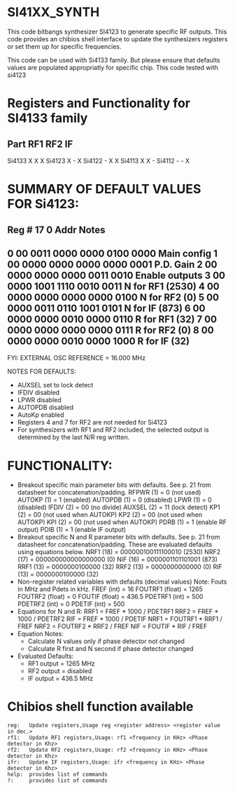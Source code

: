 # SI41XX_SYNTH

This code bitbangs synthesizer SI4123 to generate specific RF outputs.
This code provides an chibios shell interface to update the synthesizers registers or set them up for specific frequencies.

This code can be used with Si4133 family. But please ensure that defaults values are populated appropriatly for specific chip. This code tested with si4123


# Registers and Functionality for SI4133 family


Part    RF1  RF2   IF
---------------------
Si4133   X    X    X
Si4123   X    -    X
Si4122   -    X    X
Si4113   X    X    -
Si4112   -    -    X


# SUMMARY OF DEFAULT VALUES FOR Si4123:
Reg #  17                    0   Addr   Notes
--------------------------------------------------------
0       00 0011 0000 0000 0100   0000   Main config
1       00 0000 0000 0000 0000   0001   P.D. Gain
2       00 0000 0000 0000 0011   0010   Enable outputs
3       00 0000 1001 1110 0010   0011   N for RF1 (2530)
4       00 0000 0000 0000 0000   0100   N for RF2 (0)
5       00 0000 0011 0110 1001   0101   N for IF (873)
6       00 0000 0000 0010 0000   0110   R for RF1 (32)
7       00 0000 0000 0000 0000   0111   R for RF2 (0)
8       00 0000 0000 0010 0000   1000   R for IF (32)
--------------------------------------------------------

FYI: EXTERNAL OSC REFERENCE = 16.000 MHz

NOTES FOR DEFAULTS:
- AUXSEL set to lock detect
- IFDIV disabled
- LPWR disabled
- AUTOPDB disabled
- AutoKp enabled
- Registers 4 and 7 for RF2 are not needed for Si4123
- For synthesizers with RF1 and RF2 included, the selected
  output is determined by the last N/R reg written.


# FUNCTIONALITY:
- Breakout specific main parameter bits with defaults.
  See p. 21 from datasheet for concatenation/padding.
    RFPWR (1)   =  0  (not used)
    AUTOKP (1)  =  1  (enabled)
    AUTOPDB (1) =  0  (disabled)
    LPWR (1)    =  0  (disabled)
    IFDIV (2)   = 00  (no divide)
    AUXSEL (2)  = 11  (lock detect)
    KP1 (2)     = 00  (not used when AUTOKP)
    KP2 (2)     = 00  (not used when AUTOKP)
    KPI (2)     = 00  (not used when AUTOKP)
    PDRB (1)    =  1  (enable RF output)
    PDIB (1)    =  1  (enable IF output)
- Breakout specific N and R parameter bits with defaults.
  See p. 21 from datasheet for concatenation/padding.
  These are evaluated defaults using equations below.
    NRF1 (18) = 000000100111100010  (2530)
    NRF2 (17) = 000000000000000000  (0)
    NIF (16)  =   0000001101101001  (873)
    RRF1 (13) =      0000000100000  (32)
    RRF2 (13) =      0000000000000  (0)
    RIF (13)  =      0000000100000  (32)
- Non-register related variables with defaults (decimal values)
  Note: Fouts in MHz and Pdets in kHz.
    FREF (int)      =   16
    FOUTRF1 (float) = 1265
    FOUTRF2 (float) =    0
    FOUTIF (float)  =  436.5
    PDETRF1 (int)   =  500
    PDETRF2 (int)   =    0
    PDETIF (int)    =  500
- Equations for N and R:
    RRF1 = FREF * 1000 / PDETRF1
    RRF2 = FREF * 1000 / PDETRF2
    RIF  = FREF * 1000 / PDETIF
    NRF1 = FOUTRF1 * RRF1 / FREF
    NRF2 = FOUTRF2 * RRF2 / FREF
    NIF  = FOUTIF * RIF / FREF
- Equation Notes:
  - Calculate N values only if phase detector not changed
  - Calculate R first and N second if phase detector changed
- Evaluated Defaults:
  - RF1 output = 1265 MHz
  - RF2 output = disabled
  - IF output  = 436.5 MHz

  
#  Chibios shell function available 

    reg:   Update registers,Usage reg <register address> <register value in dec.>
    rf1:   Update RF1 registers,Usage: rf1 <frequency in KHz> <Phase detector in Khz>
    rf2:   Update RF2 registers,Usage: rf2 <frequency in KHz> <Phase detector in Khz>
    ifr:   Update IF registers,Usage: ifr <frequency in KHz> <Phase detector in Khz>
    help:  provides list of commands
    ?:     provides list of commands 